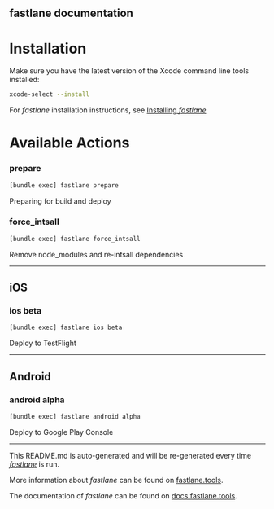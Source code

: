 fastlane documentation
----

# Installation

Make sure you have the latest version of the Xcode command line tools installed:

```sh
xcode-select --install
```

For _fastlane_ installation instructions, see [Installing _fastlane_](https://docs.fastlane.tools/#installing-fastlane)

# Available Actions

### prepare

```sh
[bundle exec] fastlane prepare
```

Preparing for build and deploy

### force_intsall

```sh
[bundle exec] fastlane force_intsall
```

Remove node_modules and re-intsall dependencies

----


## iOS

### ios beta

```sh
[bundle exec] fastlane ios beta
```

Deploy to TestFlight

----


## Android

### android alpha

```sh
[bundle exec] fastlane android alpha
```

Deploy to Google Play Console

----

This README.md is auto-generated and will be re-generated every time [_fastlane_](https://fastlane.tools) is run.

More information about _fastlane_ can be found on [fastlane.tools](https://fastlane.tools).

The documentation of _fastlane_ can be found on [docs.fastlane.tools](https://docs.fastlane.tools).
